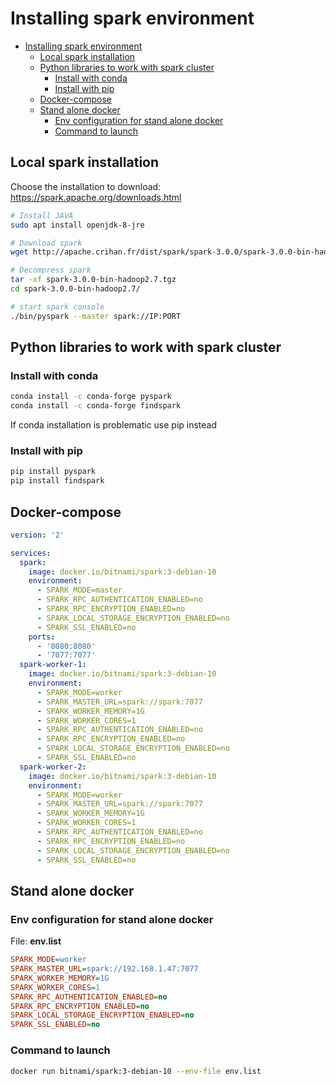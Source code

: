 # Installing spark environment

- [Installing spark environment](#installing-spark-environment)
  * [Local spark installation](#local-spark-installation)
  * [Python libraries to work with spark cluster](#python-libraries-to-work-with-spark-cluster)
    + [Install with conda](#install-with-conda)
    + [Install with pip](#install-with-pip)
  * [Docker-compose](#docker-compose)
  * [Stand alone docker](#stand-alone-docker)
    + [Env configuration for stand alone docker](#env-configuration-for-stand-alone-docker)
    + [Command to launch](#command-to-launch)

## Local spark installation

Choose the installation to download: https://spark.apache.org/downloads.html

```bash
# Install JAVA
sudo apt install openjdk-8-jre

# Download spark
wget http://apache.crihan.fr/dist/spark/spark-3.0.0/spark-3.0.0-bin-hadoop2.7.tgz

# Decompress spark
tar -xf spark-3.0.0-bin-hadoop2.7.tgz
cd spark-3.0.0-bin-hadoop2.7/
```

```bash
# start spark console
./bin/pyspark --master spark://IP:PORT
```

## Python libraries to work with spark cluster

### Install with conda

```bash
conda install -c conda-forge pyspark
conda install -c conda-forge findspark
```

If conda installation is problematic use pip instead

### Install with pip

```bash
pip install pyspark
pip install findspark
```

## Docker-compose

```yaml
version: '2'

services:
  spark:
    image: docker.io/bitnami/spark:3-debian-10
    environment:
      - SPARK_MODE=master
      - SPARK_RPC_AUTHENTICATION_ENABLED=no
      - SPARK_RPC_ENCRYPTION_ENABLED=no
      - SPARK_LOCAL_STORAGE_ENCRYPTION_ENABLED=no
      - SPARK_SSL_ENABLED=no
    ports:
      - '8080:8080'
      - '7077:7077'
  spark-worker-1:
    image: docker.io/bitnami/spark:3-debian-10
    environment:
      - SPARK_MODE=worker
      - SPARK_MASTER_URL=spark://spark:7077
      - SPARK_WORKER_MEMORY=1G
      - SPARK_WORKER_CORES=1
      - SPARK_RPC_AUTHENTICATION_ENABLED=no
      - SPARK_RPC_ENCRYPTION_ENABLED=no
      - SPARK_LOCAL_STORAGE_ENCRYPTION_ENABLED=no
      - SPARK_SSL_ENABLED=no
  spark-worker-2:
    image: docker.io/bitnami/spark:3-debian-10
    environment:
      - SPARK_MODE=worker
      - SPARK_MASTER_URL=spark://spark:7077
      - SPARK_WORKER_MEMORY=1G
      - SPARK_WORKER_CORES=1
      - SPARK_RPC_AUTHENTICATION_ENABLED=no
      - SPARK_RPC_ENCRYPTION_ENABLED=no
      - SPARK_LOCAL_STORAGE_ENCRYPTION_ENABLED=no
      - SPARK_SSL_ENABLED=no
```

## Stand alone docker

### Env configuration for stand alone docker

File: **env.list**
```ini
SPARK_MODE=worker
SPARK_MASTER_URL=spark://192.168.1.47:7077
SPARK_WORKER_MEMORY=1G
SPARK_WORKER_CORES=1
SPARK_RPC_AUTHENTICATION_ENABLED=no
SPARK_RPC_ENCRYPTION_ENABLED=no
SPARK_LOCAL_STORAGE_ENCRYPTION_ENABLED=no
SPARK_SSL_ENABLED=no
```

### Command to launch
```sh
docker run bitnami/spark:3-debian-10 --env-file env.list
```